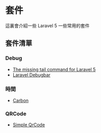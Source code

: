 # 套件

這裏會介紹一些 Laravel 5 一些常用的套件


## 套件清單

### Debug
* [The missing tail command for Laravel 5](https://github.com/freekmurze/laravel-tail)
* [Laravel Debugbar](https://github.com/barryvdh/laravel-debugbar)

### 時間
* [Carbon](https://github.com/briannesbitt/Carbon)

### QRCode
* [Simple QrCode](https://github.com/SimpleSoftwareIO/simple-qrcode)
